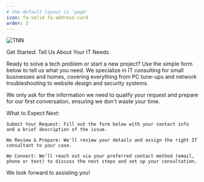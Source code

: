 ```yaml
---
# the default layout is 'page'
icon: fa-solid fa-address-card
order: 3
---
```

![TNN](https://iili.io/Kef1X6l.png)

Get Started: Tell Us About Your IT Needs

Ready to solve a tech problem or start a new project? Use the simple form below to tell us what you need. We specialize in IT consulting for small businesses and homes, covering everything from PC tune-ups and network troubleshooting to website design and security systems.

We only ask for the information we need to qualify your request and prepare for our first conversation, ensuring we don't waste your time.

What to Expect Next:

    Submit Your Request: Fill out the form below with your contact info and a brief description of the issue.

    We Review & Prepare: We'll review your details and assign the right IT consultant to your case.

    We Connect: We'll reach out via your preferred contact method (email, phone or text) to discuss the next steps and set up your consultation.

We look forward to assisting you!

<div id="formkeep-embed" data-formkeep-url="https://formkeep.com/p/b820baae09a36bfcc1c261640467622b?embedded=1"></div>

<script type="text/javascript" src="https://pym.nprapps.org/pym.v1.min.js"></script>
<script type="text/javascript" src="https://cdn.formkeep.com/formkeep-embed.js"></script>

<!-- Get notified when the form is submitted, add your own code below: -->
<script>
const formkeepEmbed = document.querySelector('#formkeep-embed')

formkeepEmbed.addEventListener('formkeep-embed:submitting', _event => {
  console.log('Submitting form...')
})

formkeepEmbed.addEventListener('formkeep-embed:submitted', _event => {
  console.log('Submitted form...')
})
</script>
